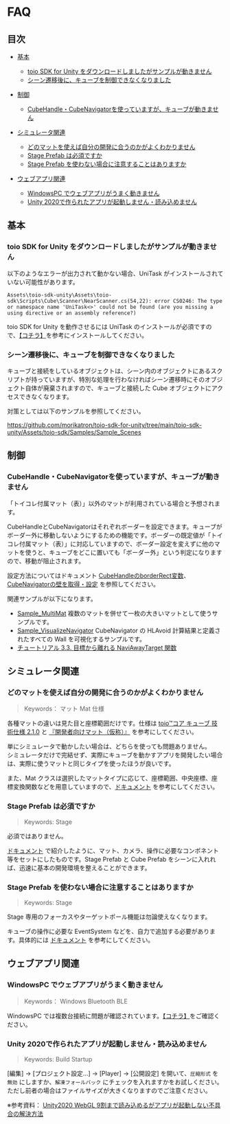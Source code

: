 # FAQ

## 目次

- [基本](FAQ.md#基本)
    - [toio SDK for Unity をダウンロードしましたがサンプルが動きません](FAQ.md#toio-sdk-for-unity-をダウンロードしましたがサンプルが動きません)
    - [シーン遷移後に、キューブを制御できなくなりました](FAQ.md#シーン遷移後に、キューブを制御できなくなりました)
- [制御](FAQ.md#基本)
    - [CubeHandle・CubeNavigatorを使っていますが、キューブが動きません](FAQ.md#CubeHandle・CubeNavigatorを使っていますが、キューブが動きません)
- [シミュレータ関連](FAQ.md#シミュレータ関連)
    - [どのマットを使えば自分の開発に合うのかがよくわかりません](FAQ.md#どのマットを使えば自分の開発に合うのかがよくわかりません)
    - [Stage Prefab は必須ですか](FAQ.md#stage-prefab-は必須ですか)
    - [Stage Prefab を使わない場合に注意することはありますか](FAQ.md#stage-prefab-を使わない場合に注意することはありますか)

- [ウェブアプリ関連](FAQ.md#ウェブアプリ関連)
    - [WindowsPC でウェブアプリがうまく動きません](FAQ.md#windowspc-でウェブアプリがうまく動きません)
    - [Unity 2020で作られたアプリが起動しません・読み込めません](FAQ.md#unity-2020で作られたアプリが起動しません読み込めません)

## 基本

### toio SDK for Unity をダウンロードしましたがサンプルが動きません

以下のようなエラーが出力されて動かない場合、UniTask がインストールされていない可能性があります。

```
Assets\toio-sdk-unity\Assets\toio-sdk\Scripts\Cube\Scanner\NearScanner.cs(54,22): error CS0246: The type or namespace name 'UniTask<>' could not be found (are you missing a using directive or an assembly reference?)
```

toio SDK for Unity を動作させるには UniTask のインストールが必須ですので、[【コチラ】](download_sdk.md#unitask-のインストール)を参考にインストールしてください。

### シーン遷移後に、キューブを制御できなくなりました

キューブと接続をしているオブジェクトは、シーン内のオブジェクトにあるスクリプトが持っていますが、特別な処理を行わなければシーン遷移時にそのオブジェクト自体が廃棄されますので、キューブと接続した Cube オブジェクトにアクセスできなくなります。

対策としては以下のサンプルを参照してください。

https://github.com/morikatron/toio-sdk-for-unity/tree/main/toio-sdk-unity/Assets/toio-sdk/Samples/Sample_Scenes


## 制御

### CubeHandle・CubeNavigatorを使っていますが、キューブが動きません

「トイコレ付属マット（表）」以外のマットが利用されている場合と予想されます。

CubeHandleとCubeNavigatorはそれぞれボーダーを設定できます。キューブがボーダー外に移動しないようにするための機能です。ボーダーの既定値が「トイコレ付属マット（表）」に対応していますので、ボーダー設定を変えずに他のマットを使うと、キューブをどこに置いても「ボーダー外」という判定になりますので、移動が阻止されます。

設定方法についてはドキュメント [CubeHandleのborderRect変数](usage_cubehandle.md#パラメーター)、[CubeNavigatorの壁を取得・設定](usage_navigator.md#壁を取得・設定) を参照してください。

関連サンプルが以下になります。
- [Sample_MultiMat](../toio-sdk-unity/Assets/toio-sdk/Samples/Sample_MultiMat/)
  複数のマットを併せて一枚の大きいマットとして使うサンプルです。
- [Sample_VisualizeNavigator](../toio-sdk-unity/Assets/toio-sdk/Samples/Sample_VisualizeNavigator/)
  CubeNavigator の HLAvoid 計算結果と定義されたすべての Wall を可視化するサンプルです。
- [チュートリアル 3.3. 目標から離れる NaviAwayTarget 関数](tutorials_navigator.md#33-目標から離れる-naviawaytarget-関数)


## シミュレータ関連

### どのマットを使えば自分の開発に合うのかがよくわかりません
> Keywords： マット Mat 仕様

各種マットの違いは見た目と座標範囲だけです。仕様は [toio™コア キューブ 技術仕様 2.1.0](https://toio.github.io/toio-spec/docs/hardware_position_id) と [『開発者向けマット（仮称）』](https://toio.io/blog/detail/20200423-1.html) を参考にしてください。

単にシミュレータで動かしたい場合は、どちらを使っても問題ありません。<br>
シミュレータだけで完結せず、実際にキューブを動かすアプリを開発したい場合は、実際に使うマットと同じタイプを使ったほうが良いです。

また、Mat クラスは選択したマットタイプに応じて、座標範囲、中央座標、座標変換関数などを用意していますので、[ドキュメント](usage_simulator.md#2-mat-prefab) を参考にしてください。

### Stage Prefab は必須ですか
> Keywords: Stage

必須ではありません。

[ドキュメント](usage_simulator.md#5-stage-prefab) で紹介したように、マット、カメラ、操作に必要なコンポネント等をセットにしたものです。Stage Prefab と Cube Prefab をシーンに入れれば、迅速に基本の開発環境を整えることができます。

### Stage Prefab を使わない場合に注意することはありますか
> Keywords: Stage

Stage 専用のフォーカスやターゲットポール機能は勿論使えなくなります。

キューブの操作に必要な EventSystem などを、自力で追加する必要があります。具体的には [ドキュメント](usage_simulator.md#45-cube-の操作-cubeinteraction) を参考にしてください。

## ウェブアプリ関連

### WindowsPC でウェブアプリがうまく動きません
> Keywords： Windows Bluetooth BLE

WindowsPC では複数台接続に問題が確認されています。[【コチラ】](build_web.md#windowspc-を使った複数台接続が不安定)をご確認ください。

### Unity 2020で作られたアプリが起動しません・読み込めません
> Keywords: Build Startup

[編集] -> [プロジェクト設定…] -> [Player] -> [公開設定] を開いて、`圧縮形式` を `無効` にしますか、`解凍フォールバック` にチェックを入れますかをお試しください。ただし前者の場合はファイルサイズが大きくなりますのでご注意ください。

※参考資料： [Unity2020 WebGL 9割まで読み込めるがアプリが起動しない不具合の解決方法](https://qiita.com/aguroshou0413/items/1451a6779a92acb96b78)
